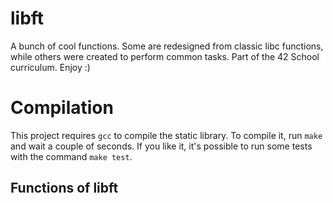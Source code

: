 # libft
A bunch of cool functions. Some are redesigned from classic libc functions, while others were created to perform common tasks. Part of the 42 School curriculum. Enjoy :)

# Compilation
This project requires `gcc` to compile the static library. To compile it, run `make` and wait a couple of seconds. If you like it, it's possible to run some tests with the command `make test`.

## Functions of libft
